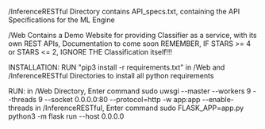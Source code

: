 /InferenceRESTful Directory contains API_specs.txt, containing the API Specifications for the ML Engine

/Web Contains a Demo Website for providing Classifier as a service, with its own REST APIs, Documentation to come soon
REMEMBER, IF STARS >= 4 or STARS <= 2, IGNORE THE Classification itself!!!

INSTALLATION:
    RUN "pip3 install -r requirements.txt" in /Web and /InferenceRESTful Directories to install all python requirements

RUN:
    in /Web Directory, Enter command
        sudo uwsgi --master --workers 9 --threads 9 --socket 0.0.0.0:80 --protocol=http -w app:app --enable-threads
    in /InferenceRESTful, Enter command
        sudo FLASK_APP=app.py python3 -m flask run --host 0.0.0.0